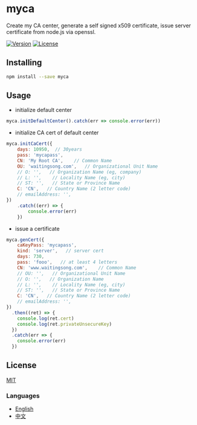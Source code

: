 # myca
Create my CA center, generate a self signed x509 certificate, issue server certificate from node.js via openssl.

[![Version](https://img.shields.io/npm/v/myca.svg)](https://www.npmjs.com/package/myca)
[![License](https://img.shields.io/badge/license-MIT-blue.svg)](https://opensource.org/licenses/MIT)




## Installing
```bash
npm install --save myca
```

## Usage
- initialize default center
```js
myca.initDefaultCenter().catch(err => console.error(err))
```

- initialize CA cert of default center
```js
myca.initCaCert({
    days: 10950,  // 30years
    pass: 'mycapass',
    CN: 'My Root CA',    // Common Name
    OU: 'waitingsong.com',   // Organizational Unit Name
    // O: '',   // Organization Name (eg, company)
    // L: '',    // Locality Name (eg, city)
    // ST: '',   // State or Province Name
    C: 'CN',   // Country Name (2 letter code)
    // emailAddress: '',
})
    .catch((err) => {
        console.error(err)
    })
```

- issue a certificate
```js
myca.genCert({
    caKeyPass: 'mycapass',
    kind: 'server',   // server cert
    days: 730,
    pass: 'fooo',   // at least 4 letters
    CN: 'www.waitingsong.com',    // Common Name
    // OU: '',   // Organizational Unit Name
    // O: '',   // Organization Name
    // L: '',    // Locality Name (eg, city)
    // ST: '',   // State or Province Name
    C: 'CN',   // Country Name (2 letter code)
    // emailAddress: '',
})
  .then((ret) => {
    console.log(ret.cert)
    console.log(ret.privateUnsecureKey)
  })
  .catch(err => {
    console.error(err)
  })
```



## License
[MIT](LICENSE)


### Languages
- [English](README.md)
- [中文](README.zh-CN.md)
